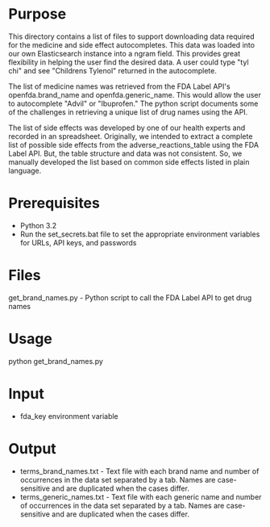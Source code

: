 

Purpose
=======

This directory contains a list of files to support downloading data required for the medicine and side effect autocompletes. This data was loaded into our own Elasticsearch instance into a ngram field. This provides great flexibility in helping the user find the desired data. A user could type "tyl chi" and see "Childrens Tylenol" returned in the autocomplete.

The list of medicine names was retrieved from the FDA Label API's openfda.brand\_name and openfda.generic\_name. This would allow the user to autocomplete "Advil" or "Ibuprofen." The python script documents some of the challenges in retrieving a unique list of drug names using the API.

The list of side effects was developed by one of our health experts and recorded in an spreadsheet. Originally, we intended to extract a complete list of possible side effects from the adverse\_reactions\_table using the FDA Label API. But, the table structure and data was not consistent. So, we manually developed the list based on common side effects listed in plain language.



Prerequisites
=============

* Python 3.2
* Run the set\_secrets.bat file to set the appropriate environment variables for URLs, API keys, and passwords


Files
=====
get\_brand\_names.py - Python script to call the FDA Label API to get drug names


Usage
=====

python get\_brand\_names.py



Input
=====

* fda_key environment variable



Output
======
* terms\_brand\_names.txt - Text file with each brand name and number of occurrences in the data set separated by a tab. Names are case-sensitive and are duplicated when the cases differ.
* terms\_generic\_names.txt - Text file with each generic name and number of occurrences in the data set separated by a tab. Names are case-sensitive and are duplicated when the cases differ.
